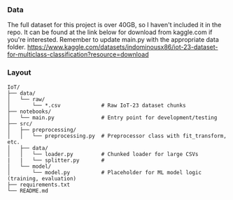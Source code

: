 ### Data
The full dataset for this project is over 40GB, so I haven't included it in the repo. It can be found at the link below for download from kaggle.com if you're interested. Remember to update main.py with the appropriate data folder.
https://www.kaggle.com/datasets/indominousx86/iot-23-dataset-for-multiclass-classification?resource=download

### Layout
```
IoT/
├── data/
│   └── raw/
│       └── *.csv             # Raw IoT-23 dataset chunks
├── notebooks/
│   └── main.py               # Entry point for development/testing
├── src/
│   ├── preprocessing/
│   │   └── preprocessing.py  # Preprocessor class with fit_transform, etc.
│   ├── data/
│   │   └── loader.py         # Chunked loader for large CSVs
|   |   └── splitter.py       # 
│   └── model/
│       └── model.py          # Placeholder for ML model logic (training, evaluation)
├── requirements.txt
└── README.md
```
